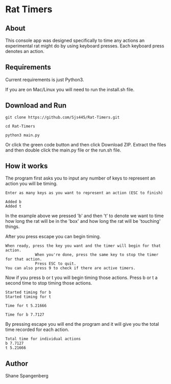 # Rat Timers

## About

This console app was designed specifically to time any actions an experimental rat might do by using keyboard presses. Each keyboard press denotes an action.

## Requirements

Current requirements is just Python3.

If you are on Mac/Linux you will need to run the install.sh file.

## Download and Run

```
git clone https://github.com/Sjs445/Rat-Timers.git
```

```
cd Rat-Timers
```

```
python3 main.py
```

Or click the green code button and then click Download ZIP. Extract the files and then double click the main.py file or the run.sh file.


## How it works

The program first asks you to input any number of keys to represent an action you will be timing.

```
Enter as many keys as you want to represent an action (ESC to finish)

Added b
Added t
```

In the example above we pressed 'b' and then 't' to denote we want to time how long the rat will be in the 'box' and how long the rat will be 'touching' things.

After you press escape you can begin timing.

```
When ready, press the key you want and the timer will begin for that action.
             When you're done, press the same key to stop the timer for that action.
             Press ESC to quit.
You can also press 9 to check if there are active timers.
```

Now if you press b or t you will begin timing those actions. Press b or t a second time to stop timing those actions.

```
Started timing for b
Started timing for t

Time for t 5.21666

Time for b 7.7127
```

By pressing escape you will end the program and it will give you the total time recorded for each action.

```
Total time for individual actions
b 7.7127
t 5.21666
```

## Author

Shane Spangenberg
